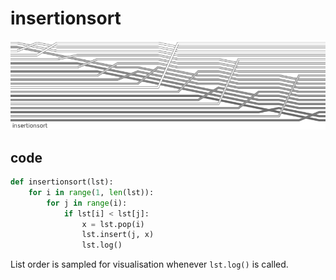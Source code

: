 # insertionsort
![detail](images/weave-insertionsort.png)
## code
```python
def insertionsort(lst):
    for i in range(1, len(lst)):
        for j in range(i):
            if lst[i] < lst[j]:
                x = lst.pop(i)
                lst.insert(j, x)
                lst.log()
```

List order is sampled for visualisation whenever `lst.log()` is called.